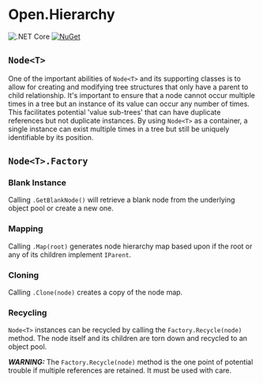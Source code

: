 # Open.Hierarchy

![.NET Core](https://github.com/Open-NET-Libraries/Open.Hierarchy/workflows/.NET%20Core/badge.svg)
[![NuGet](https://img.shields.io/nuget/v/Open.Hierarchy.svg)](https://www.nuget.org/packages/Open.Hierarchy/)

## `Node<T>`

One of the important abilities of `Node<T>` and its supporting classes is to allow for creating and modifying tree structures that only have a parent to child relationship.  It's important to ensure that a node cannot occur multiple times in a tree but an instance of its value can occur any number of times. This facilitates potential 'value sub-trees' that can have duplicate references but not duplicate instances.  By using `Node<T>` as a container, a single instance can exist multiple times in a tree but still be uniquely identifiable by its position.

## `Node<T>.Factory`

### Blank Instance

Calling `.GetBlankNode()` will retrieve a blank node from the underlying object pool or create a new one.

### Mapping

Calling `.Map(root)` generates node hierarchy map based upon if the root or any of its children implement `IParent`.

### Cloning

Calling `.Clone(node)` creates a copy of the node map.

### Recycling

`Node<T>` instances can be recycled by calling the `Factory.Recycle(node)` method.  The node itself and its children are torn down and recycled to an object pool.

***WARNING:*** The `Factory.Recycle(node)` method is the one point of potential trouble if multiple references are retained.  It must be used with care.
